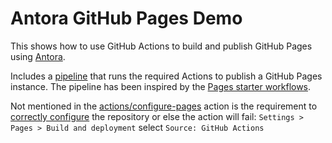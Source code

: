 # Antora GitHub Pages Demo

This shows how to use GitHub Actions to build and publish GitHub Pages using [Antora](https://antora.org).

Includes a [pipeline](.github/workflows/pages.yml) that runs the required Actions to publish a GitHub Pages instance.
The pipeline has been inspired by
the [Pages starter workflows](https://github.com/actions/starter-workflows/tree/main/pages).

Not mentioned in the [actions/configure-pages](https://github.com/actions/configure-pages) action is the requirement
to [correctly configure](https://stackoverflow.com/a/73967433/2920585) the repository or else the action will fail:
`Settings > Pages > Build and deployment` select `Source: GitHub Actions`
